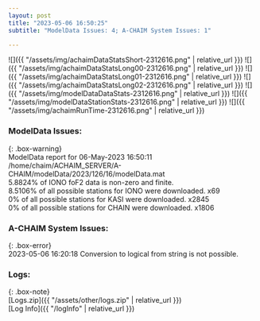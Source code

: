 ```yaml
---
layout: post
title: "2023-05-06 16:50:25"
subtitle: "ModelData Issues: 4; A-CHAIM System Issues: 1"

---
```


![]({{ "/assets/img/achaimDataStatsShort-2312616.png" | relative_url }})
![]({{ "/assets/img/achaimDataStatsLong00-2312616.png" | relative_url }})
![]({{ "/assets/img/achaimDataStatsLong01-2312616.png" | relative_url }})
![]({{ "/assets/img/achaimDataStatsLong02-2312616.png" | relative_url }})
![]({{ "/assets/img/modelDataDataStats-2312616.png" | relative_url }})
![]({{ "/assets/img/modelDataStationStats-2312616.png" | relative_url }})
![]({{ "/assets/img/achaimRunTime-2312616.png" | relative_url }})


### ModelData Issues:  
  
{: .box-warning}  
 ModelData report for 06-May-2023 16:50:11   
 /home/chaim/ACHAIM_SERVER/A-CHAIM/modelData/2023/126/16/modelData.mat   
 5.8824% of IONO foF2 data is non-zero and finite.   
 8.5106% of all possible stations for IONO were downloaded. x69   
 0% of all possible stations for KASI were downloaded. x2845   
 0% of all possible stations for CHAIN were downloaded. x1806   
  
### A-CHAIM System Issues:  
  
{: .box-error}  
2023-05-06 16:20:18 Conversion to logical from string is not possible.  

### Logs:  
  
{: .box-note}  
[Logs.zip]({{ "/assets/other/logs.zip" | relative_url }})  
[Log Info]({{ "/logInfo" | relative_url }})  
